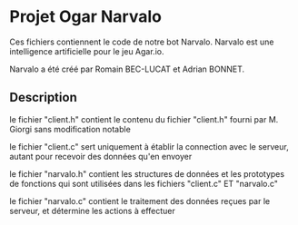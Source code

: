 # Projet Ogar Narvalo

Ces fichiers contiennent le code de notre bot Narvalo.
Narvalo est une intelligence artificielle pour le jeu Agar.io.

Narvalo a été créé par Romain BEC-LUCAT et Adrian BONNET.

## Description 

le fichier "client.h" contient le contenu du fichier "client.h" fourni par M. Giorgi sans modification notable

le fichier "client.c" sert uniquement à établir la connection avec le serveur, autant pour recevoir des données qu'en envoyer

le fichier "narvalo.h" contient les structures de données et les prototypes de fonctions qui sont utilisées dans les fichiers "client.c" ET "narvalo.c"

le fichier "narvalo.c" contient le traitement des données reçues par le serveur, et détermine les actions à effectuer
